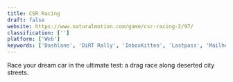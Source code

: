 ```yaml
---
title: CSR Racing
draft: false 
website: https://www.naturalmotion.com/game/csr-racing-2/97/
classification: ['']
platform: ['Web']
keywords: ['Dashlane', 'DiRT Rally', 'InboxKitten', 'Lastpass', 'Mailhero', 'Mailstrom', 'Margin', 'Nitronic Rush', 'Project CARS', 'Real Racing', 'Reckless Getaway', 'Sanebox', 'Stunt Rally', 'SuperTuxKart', 'TORCS', 'Throttle', 'TrackMania']
---
```

Race your dream car in the ultimate test: a drag race along deserted city streets.